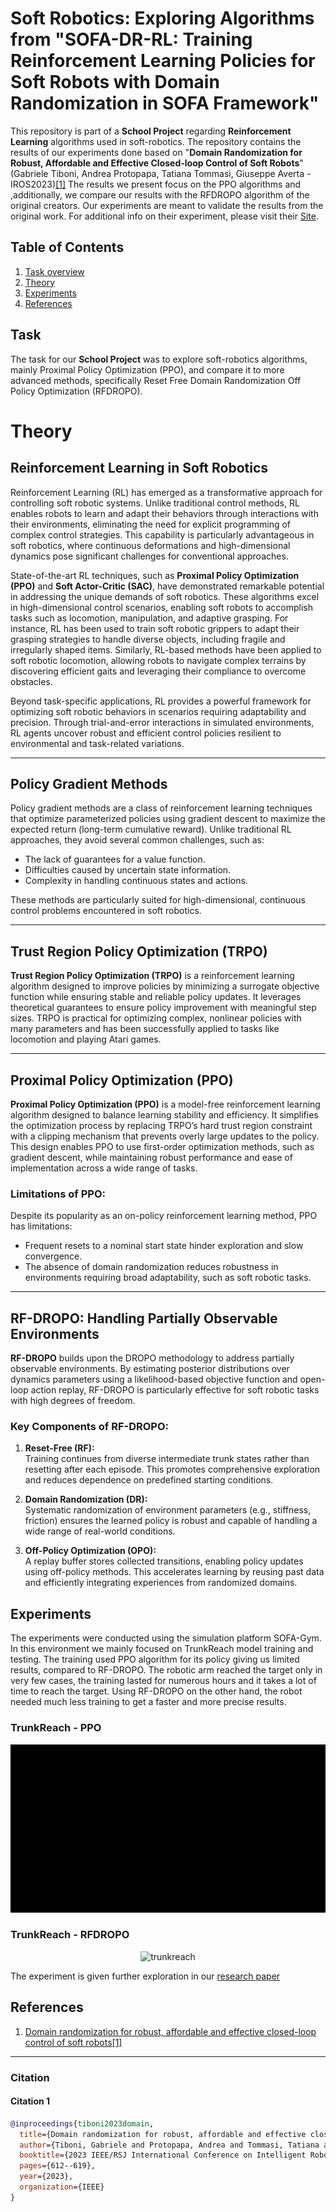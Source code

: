 # Soft Robotics: Exploring Algorithms from "**SOFA-DR-RL: Training Reinforcement Learning Policies for Soft Robots with Domain Randomization in SOFA Framework**"

This repository is part of a **School Project** regarding **Reinforcement Learning** algorithms used in soft-robotics. The repository contains the results of our experiments done based on "**Domain Randomization for Robust, Affordable and Effective Closed-loop Control of Soft Robots**" (Gabriele Tiboni, Andrea Protopapa, Tatiana Tommasi, Giuseppe Averta - IROS2023)[[1]](#citation-1) The results we present focus on the PPO algorithms and ,additionally, we compare our results with the RFDROPO algorithm of the original creators. Our experiments are meant to validate the results from the original work. For additional info on their experiment, please visit their [Site](https://github.com/andreaprotopapa/sofa-dr-rl).

## Table of Contents
1. [Task overview](#task)
2. [Theory](#theory)
3. [Experiments](#experiments)
4. [References](#references)

## Task
The task for our **School Project** was to explore soft-robotics algorithms, mainly Proximal Policy Optimization (PPO), and compare it to more advanced methods, specifically Reset Free Domain Randomization Off Policy Optimization (RFDROPO). 

# Theory

## Reinforcement Learning in Soft Robotics

Reinforcement Learning (RL) has emerged as a transformative approach for controlling soft robotic systems. Unlike traditional control methods, RL enables robots to learn and adapt their behaviors through interactions with their environments, eliminating the need for explicit programming of complex control strategies. This capability is particularly advantageous in soft robotics, where continuous deformations and high-dimensional dynamics pose significant challenges for conventional approaches.

State-of-the-art RL techniques, such as **Proximal Policy Optimization (PPO)** and **Soft Actor-Critic (SAC)**, have demonstrated remarkable potential in addressing the unique demands of soft robotics. These algorithms excel in high-dimensional control scenarios, enabling soft robots to accomplish tasks such as locomotion, manipulation, and adaptive grasping. For instance, RL has been used to train soft robotic grippers to adapt their grasping strategies to handle diverse objects, including fragile and irregularly shaped items. Similarly, RL-based methods have been applied to soft robotic locomotion, allowing robots to navigate complex terrains by discovering efficient gaits and leveraging their compliance to overcome obstacles.

Beyond task-specific applications, RL provides a powerful framework for optimizing soft robotic behaviors in scenarios requiring adaptability and precision. Through trial-and-error interactions in simulated environments, RL agents uncover robust and efficient control policies resilient to environmental and task-related variations.

---

## Policy Gradient Methods

Policy gradient methods are a class of reinforcement learning techniques that optimize parameterized policies using gradient descent to maximize the expected return (long-term cumulative reward). Unlike traditional RL approaches, they avoid several common challenges, such as:

- The lack of guarantees for a value function.
- Difficulties caused by uncertain state information.
- Complexity in handling continuous states and actions.

These methods are particularly suited for high-dimensional, continuous control problems encountered in soft robotics.

---

## Trust Region Policy Optimization (TRPO)

**Trust Region Policy Optimization (TRPO)** is a reinforcement learning algorithm designed to improve policies by minimizing a surrogate objective function while ensuring stable and reliable policy updates. It leverages theoretical guarantees to ensure policy improvement with meaningful step sizes. TRPO is practical for optimizing complex, nonlinear policies with many parameters and has been successfully applied to tasks like locomotion and playing Atari games.

---

## Proximal Policy Optimization (PPO)

**Proximal Policy Optimization (PPO)** is a model-free reinforcement learning algorithm designed to balance learning stability and efficiency. It simplifies the optimization process by replacing TRPO’s hard trust region constraint with a clipping mechanism that prevents overly large updates to the policy. This design enables PPO to use first-order optimization methods, such as gradient descent, while maintaining robust performance and ease of implementation across a wide range of tasks.

### Limitations of PPO:

Despite its popularity as an on-policy reinforcement learning method, PPO has limitations:

- Frequent resets to a nominal start state hinder exploration and slow convergence.
- The absence of domain randomization reduces robustness in environments requiring broad adaptability, such as soft robotic tasks.

---

## RF-DROPO: Handling Partially Observable Environments

**RF-DROPO** builds upon the DROPO methodology to address partially observable environments. By estimating posterior distributions over dynamics parameters using a likelihood-based objective function and open-loop action replay, RF-DROPO is particularly effective for soft robotic tasks with high degrees of freedom.

### Key Components of RF-DROPO:

1. **Reset-Free (RF):**  
   Training continues from diverse intermediate trunk states rather than resetting after each episode. This promotes comprehensive exploration and reduces dependence on predefined starting conditions.

2. **Domain Randomization (DR):**  
   Systematic randomization of environment parameters (e.g., stiffness, friction) ensures the learned policy is robust and capable of handling a wide range of real-world conditions.

3. **Off-Policy Optimization (OPO):**  
   A replay buffer stores collected transitions, enabling policy updates using off-policy methods. This accelerates learning by reusing past data and efficiently integrating experiences from randomized domains.

## Experiments
The experiments were conducted using the simulation platform SOFA-Gym. In this environment we mainly focused on TrunkReach model training and testing. The training used PPO algorithm for its policy giving us limited results, compared to RF-DROPO. The robotic arm reached the target only in very few cases, the training lasted for numerous hours and it takes a lot of time to reach the target. Using RF-DROPO on the other hand, the robot needed much less training to get a faster and more precise results. 

### TrunkReach - PPO

<p align="center">
<img src=https://github.com/jakub-spisak/softrobotics_algorithms/blob/main/repo_assets/ppo_video.gif/>
</p>

### TrunkReach - RFDROPO

<p align="center">
  <img src=https://github.com/andreaprotopapa/sofa-dr-rl/assets/44071949/47170f5d-9b51-48db-9f42-0e61ff083476 alt="trunkreach" width="400"/>
</p>

The experiment is given further exploration in our [research paper](https://github.com/jakub-spisak/softrobotics_algorithms/tree/main/repo_assets/research_paper.pdf)
## References
1. [Domain randomization for robust, affordable and effective closed-loop control of soft robots](https://arxiv.org/pdf/2303.04136)[[1]](#citation-1)
---

### Citation

#### Citation 1
```bibtex
@inproceedings{tiboni2023domain,
  title={Domain randomization for robust, affordable and effective closed-loop control of soft robots},
  author={Tiboni, Gabriele and Protopapa, Andrea and Tommasi, Tatiana and Averta, Giuseppe},
  booktitle={2023 IEEE/RSJ International Conference on Intelligent Robots and Systems (IROS)},
  pages={612--619},
  year={2023},
  organization={IEEE}
}
```

